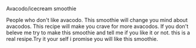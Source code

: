 Avacodo/icecream smoothie

People who don't like avacodo. This smoothie will change you mind about avacodos. This recipe will make you crave for more avacodos. If you don't beleve me try to make this smoothie and tell me if you like it or not. this is a real resipe.Try it your self i promise you will like this smoothie.